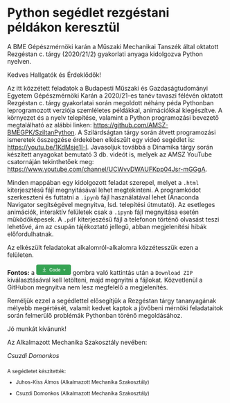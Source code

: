# Python segédlet rezgéstani példákon keresztül
A BME Gépészmérnöki karán a Műszaki Mechanikai Tanszék által oktatott Rezgéstan c. tárgy (2020/21/2) gyakorlati anyaga kidolgozva Python nyelven.

Kedves Hallgatók és Érdeklődők!

Az itt közzétett feladatok a Budapesti Műszaki és Gazdaságtudományi Egyetem Gépészmérnöki Karán a 2020/21-es tanév tavaszi félévén oktatott Rezgéstan c. tárgy gyakorlatai során megoldott néhány péda Pythonban leprogramozott verziója szemléletes példákkal, animációkkal kiegészítve. A környezet és a nyelv telepítése, valamint a Python programozási bevezető megtalálható az alábbi linken: https://github.com/AMSZ-BMEGPK/SziltanPython. A Szilárdságtan tárgy során átvett programozási ismeretek összegzése érdekében elkészült egy videó segédlet is: https://youtu.be/1KdMsje1I-I. Javasoljuk továbbá a Dinamika tárgy során készített anyagokat bemutató 3 db. videót is, melyek az AMSZ YouTube csatornáján tekinthetőek meg: https://www.youtube.com/channel/UCWvvDWAUFKpp04Jsr-mGGgA.

Minden mappában egy kidolgozott feladat szerepel, melyet a `.html` kiterjesztésű fájl megnyitásával lehet megtekinteni. A programkódot szerkeszteni és futtatni a `.ipynb` fájl használatával lehet (Anaconda Navigator segítségével megnyitva, lsd. telepítési útmutató). Az esetleges animációk, interaktív felületek csak a `.ipynb` fájl megnyitása esetén működőképesek. A `.pdf` kiterjeszésű fájl a telefonon történő olvasást teszi lehetővé, ám az csupán tájékoztató jellegű, abban megjelenítési hibák előfordulhatnak. 

Az elkészült feladatokat alkalomról-alkalomra közzétesszük ezen a felületen. 

**Fontos:**
a <img src="./Assets/CodeButton.png" width="80"/> gombra való kattintás után a `Download ZIP` kiválasztásával kell letölteni, majd megnyitni a fájlokat. Közvetlenül a GitHubon megnyitva nem lesz megfelelő a megjelenítés.

Reméljük ezzel a segédlettel elősegítjük a Rezgéstan tárgy tananyagának mélyebb megértését, valamit kedvet kaptok a jövőbeni mérnöki feladataitok során felmerülő problémák Pythonban törénő megoldásához.

Jó munkát kívánunk!

Az Alkalmazott Mechanika Szakosztály nevében:

*Csuzdi Domonkos*

<sub>
A segédletet készítették:

- Juhos-Kiss Álmos (Alkalmazott Mechanika Szakosztály)

- Csuzdi Domonkos (Alkalmazott Mechanika Szakosztály)

</sub>
